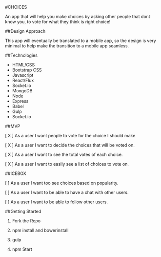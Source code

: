 #CHOICES

An app that will help you make choices by asking other people that dont know you, to vote for what they think is right choice!

##Design Approach

 This app will eventually be translated to a mobile app, so the design is very minimal to help make the transition to a mobile app seamless.

##Technologies

 - HTML/CSS
 - Bootstrap CSS
 - Javascript
 - React/Flux
 - Socket.io
 - MongoDB
 - Node
 - Express
 - Babel
 - Gulp
 - Socket.io

 ##MVP

 [ X ] As a user I want people to vote for the choice I should make.

 [ X ] As a user I want to decide the choices that will be voted on.

 [ X ] As a user I want to see the total votes of each choice.

 [ X ] As a user I want to easily see a list of choices to vote on.


 ##ICEBOX

 [ ] As a user I want too see choices based on popularity.

 [ ] As a user I want to be able to have a chat with other users.

 [ ] As a user I want to be able to follow other users.

##Getting Started

1. Fork the Repo

2. npm install and bowerinstall

3. gulp

4. npm Start
